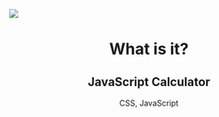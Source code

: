 <img src="https://github.com/YKalashnikov/java-script-calculator/blob/gh-pages/calculator%20.png"/>
<h1 align="center">What is it?</h1>
<h2 align="center">JavaScript Calculator</h2>
<p align="center">CSS, JavaScript</p> 


 
